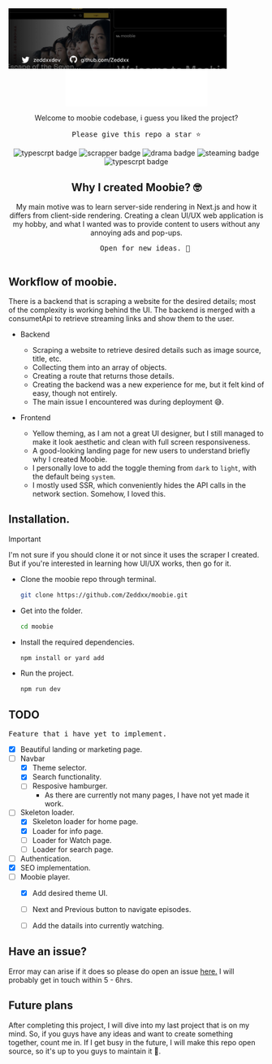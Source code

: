 <img src="/public/assets/images/banner.jpeg" alt="moobie banner" width="430" />

<div align="center">
  <img src="/public/assets/logos/moobie-light.svg" width="280" alt="moobie logo" align="center" />
   <p>Welcome to moobie codebase, i guess you liked the project?</p>
  <pre>Please give this repo a star ⭐️</pre>
  <img src="https://img.shields.io/badge/NextJs-Typescript-blue" alt="typescrpt badge" />
  <img src="https://img.shields.io/badge/web-scrapper-red" alt="scrapper badge" />
  <img src="https://img.shields.io/badge/Korean-Drama-pink" alt="drama badge" />
  <img src="https://img.shields.io/badge/video-streaming-yellow" alt="steaming badge" />
  <img src="https://img.shields.io/badge/TailwindCss-blue" alt="typescrpt badge" />
</div>

<div align="center">
  <h2>
    Why I created Moobie? 🤓
  </h2>
  <p>
    My main motive was to learn server-side rendering in Next.js and how it differs from client-side rendering. Creating a clean UI/UX web application is my hobby, and what I wanted was to provide content to users without any annoying ads and pop-ups.
  </p>
  <pre>
    Open for new ideas. 🫡
  </pre>
</div>

## Workflow of moobie.
There is a backend that is scraping a website for the desired details; most of the complexity is working behind the UI. The backend is merged with a consumetApi to retrieve streaming links and show them to the user.
- Backend
  - Scraping a website to retrieve desired details such as image source, title, etc.
  - Collecting them into an array of objects.
  - Creating a route that returns those details.
  - Creating the backend was a new experience for me, but it felt kind of easy, though not entirely.
  - The main issue I encountered was during deployment 😅.
  
- Frontend
  - Yellow theming, as I am not a great UI designer, but I still managed to make it look aesthetic and clean with full screen responsiveness.
  - A good-looking landing page for new users to understand briefly why I created Moobie.
  - I personally love to add the toggle theming from `dark` to `light`, with the default being `system`.
  - I mostly used SSR, which conveniently hides the API calls in the network section. Somehow, I loved this.


## Installation.
> [!IMPORTANT]
> I'm not sure if you should clone it or not since it uses the scraper I created. But if you're interested in learning how UI/UX works, then go for it.

- Clone the moobie repo through terminal.

  ```bash
  git clone https://github.com/Zeddxx/moobie.git
  ```

- Get into the folder.
  
   ```bash
   cd moobie
   ```

- Install the required dependencies.
  ```bash
  npm install or yard add
  ```

- Run the project.
  ```bash
  npm run dev
  ```

## TODO
<pre>Feature that i have yet to implement.</pre>

- [x] Beautiful landing or marketing page.
- [ ] Navbar
  - [x] Theme selector.
  - [x] Search functionality.
  - [ ] Resposive hamburger.
     - As there are currently not many pages, I have not yet made it work.
- [ ] Skeleton loader.
  - [x] Skeleton loader for home page.
  - [x] Loader for info page.
  - [ ] Loader for Watch page.
  - [ ] Loader for search page.
- [ ] Authentication.
- [x] SEO implementation.
- [ ] Moobie player.
  - [x] Add desired theme UI.
  - [ ] Next and Previous button to navigate episodes.
  - [ ] Add the datails into currently watching.


## Have an issue?

Error may can arise if it does so please do open an issue <a href="https://github.com/Zeddxx/moobie/issues" title="moobie issue">here.</a> I will probably get in touch within 5 - 6hrs.

## Future plans

After completing this project, I will dive into my last project that is on my mind. So, if you guys have any ideas and want to create something together, count me in. If I get busy in the future, I will make this repo open source, so it's up to you guys to maintain it 🥺.
